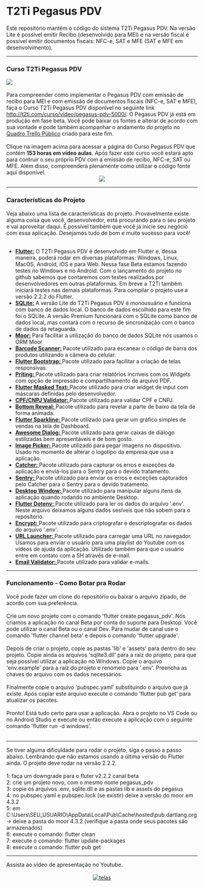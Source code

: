 <html>
<div class="bloco">
                    <div class="titulo_bloco">
                        <h1>T2Ti Pegasus PDV</h1>
                    </div>
  Este repositório mantém o código do sistema T2Ti Pegasus PDV. Na versão Lite é possível emitir Recibo (desenvolvido para MEI) e na versão fiscal é possível emitir documentos fiscais: NFC-e, SAT e MFE (SAT e MFE em desenvolvimento).
                    <hr />
                    <h3>Curso T2Ti Pegasus PDV</h3>
			<a href="http://t2ti.com/curso/video/pegasus-pdv-5000/?utm_source=GITHUB">
			<img src="http://t2ti.com/images/erp3/mobile-screen-topo.png" />
			</a>
                    <br /> <br /> 
Para compreender como implementar o Pegasus PDV com emissão de recibo para MEI e com emissão de documentos fiscais (NFC-e, SAT e MFE), faça o Curso T2Ti Pegasus PDV disponível no seguinte link <a href="http://t2ti.com/curso/video/pegasus-pdv-5000/?utm_source=GITHUB">http://t2ti.com/curso/video/pegasus-pdv-5000/</a>. O Pegasus PDV já está em produção em fase beta. Você pode baixar os fontes e alterar de acordo com sua vontade e pode também acompanhar o andamento do projeto no <a href="https://trello.com/b/xnlmJ1wc/t2ti-pegasus-pdv">Quadro Trello Público</a> criado para este fim. 	
                    <br /> <br /> 
	Clique na imagem acima para acessar a página do Curso Pegasus PDV que contém <b>153 horas em vídeo aulas</b>. Após fazer este curso você estará apto para contruir o seu próprio PDV com a emissão de recibo, NFC-e, SAT ou MFE. Além disso, compreenderá plenamente como utilizar o código fonte aqui disponível.
			<a href="http://t2ti.com/curso/video/pegasus-pdv-5000/?utm_source=GITHUB">
				<center><img src="http://t2ti.com/images/erp3/pegasus-consome-acbr-monitor.jpg" /></center>
			</a>
	<hr />
                    <h3>Características do Projeto</h3>
Veja abaixo uma lista de características do projeto. Provavelmente existe alguma coisa que você, desenvolvedor, está procurando para o seu projeto e vai aproveitar daqui. É possível também que você já inicie seu negócio com essa aplicação. Desejamos tudo de bom e muito sucesso para você!
	<br />
	<br />
                                    <ul>
                                        <li>
                                            <b> <a href="https://flutter.dev/">Flutter:</a></b> O T2Ti Pegasus PDV é desenvolvido em Flutter e, dessa maneira, poderá rodar em diversas plataformas: Windows, Linux, MacOS, Android, iOS e para Web. Nessa fase Beta estamos fazendo testes no Windows e no Android. Com o lançamento do projeto no github sabemos que contaremos com testes realizados por desenvolvedores em outras plataformas. Em breve a T2Ti também iniciará testes nas demais plataformas. Para compilar o projeto use a versão 2.2.2 do Flutter.
                                        </li>
                                        <li>
						<b> <a href="https://www.sqlite.org/index.html">SQLite:</a> </b> A versão Lite do T2Ti Pegasus PDV é monousuário e funciona com banco de dados local. O banco de dados escolhido para este fim foi o SQLite. A versão Premium funcionará com o SQLite como banco de dados local, mas contará com o recurso de sincronização com o banco de dados da retaguarda.
                                        </li>
                                        <li>
                                            <b> <a href="https://moor.simonbinder.eu/">Moor:</a> </b> Para facilitar a utilização do banco de dados SQLite nós usamos o ORM Moor
                                        </li>
                                        <li>
                                            <b> <a href="https://pub.dev/packages/flutter_barcode_scanner">Barcode Scanner:</a> </b> 
                                            Pacote utilizado para escanear o código de barra dos produtos utilizando a câmera do celular.
                                        </li>
                                        <li>
                                            <b><a href="https://pub.dev/packages/flutter_bootstrap"> Flutter Bootstrap: </a></b>                                             						Pacote utilizado para facilitar a criação de telas responsivas.
                                        </li>
                                        <li>
                                            <b><a href="https://pub.dev/packages/printing"> Priting: </a></b>                                             						Pacote utilizado para criar relatórios incríveis com os Widgets com opção de impressão e compartilhamento de arquivo PDF.
                                        </li>
                                        <li>
                                            <b><a href="https://pub.dev/packages/flutter_masked_text"> Flutter Masked Text: </a></b>                                             						Pacote utilizado para criar widget de input com máscaras definidas pelo desenvolvedor.
                                        </li>
                                        <li>
                                            <b><a href="https://pub.dev/packages/cpf_cnpj_validator"> CPF/CNPJ Validator: </a></b>                                             						Pacote utilizado para validar CPF e CNPJ.
                                        </li>
                                        <li>
                                            <b><a href="https://pub.dev/packages/bottomreveal"> Bottom Reveal: </a></b>                                             						Pacote utilizado para revelar a parte de baixo da tela de forma animada.
                                        </li>
                                        <li>
                                            <b><a href="https://pub.dev/packages/flutter_sparkline"> Flutter Sparkline: </a></b>                                             						Pacote utilizado para gerar um gráfico simples de vendas na tela de Dashboard.
                                        </li>
                                        <li>
                                            <b><a href="https://pub.dev/packages/awesome_dialog"> Awesome Dialog: </a></b>                                             						Pacote utilizado para gerar caixas de diálogo estilizadas bem apresentáveis e de bom gosto.
                                        </li>
                                        <li>
                                            <b><a href="https://pub.dev/packages/image_picker"> Image Picker: </a></b>                                             						Pacote utilizado para pegar imagens no dispositivo. Usado no momento de alterar o logotipo da empresa que usa a aplicação.
                                        </li>
                                        <li>
                                            <b><a href="https://pub.dev/packages/catcher"> Catcher: </a></b>                                             						Pacote utilizado para capturar os erros e exceções da aplicação e enviá-los para o Sentry para o devido tratamento.
                                        </li>
                                        <li>
                                            <b><a href="https://pub.dev/packages/sentry_flutter"> Sentry: </a></b>                                             						Pacote utilizado para enviar os erros e exceções capturados pelo Catcher para o Sentry para o devido tratamento.
                                        </li>
                                        <li>
                                            <b><a href="https://pub.dev/packages/desktop_window"> Desktop Window: </a></b>                                             						Pacote utilizado para manipular alguns itens da aplicação quando rodando no ambiente Desktop.
                                        </li>
                                        <li>
                                            <b><a href="https://pub.dev/packages/flutter_dotenv"> Flutter Dotenv: </a></b>                                             						Pacote utilizado para ler os dados do arquivo '.env'. Neste arquivo deixamos alguns dados sesíveis que não sobem para o repositório.
                                        </li>
                                        <li>
                                            <b><a href="https://pub.dev/packages/encrypt"> Encrypt: </a></b>                                             						Pacote utilizado para criptografar e descriptografar os dados do arquivo '.env'.
                                        </li>
                                        <li>
                                            <b><a href="https://pub.dev/packages/url_launcher"> URL Launcher: </a></b>                                             						Pacote utilizado para carregar uma URL no navegador. Usamos para enviar o usuário para uma playlist do Youtube com os vídeos de ajuda da aplicação. Utilizado também para que o usuário entre em contato com a SH através de e-mail.
                                        </li>
                                        <li>
                                            <b><a href="https://pub.dev/packages/email_validator"> Email Validator: </a></b>                                             						Pacote utilizado para validar e-mails.
                                        </li>
                                    </ul>
                        <hr />
                        <h3>Funcionamento - Como Botar pra Rodar</h3> 
                       Você pode fazer um clone do repositório ou baixar o arquivo zipado, de acordo com sua preferência.		
                    <br />  
                    <br />  
	Crie um novo projeto com o comando 'flutter create pegasus_pdv'. Nós criamos a aplicação no canal Beta por conta do suporte para Desktop. Você pode utilizar o canal Beta ou o canal Dev. Para mudar de canal use o comando 'flutter channel beta' e depois o comando 'flutter upgrade'.
                    <br />  
                    <br />  
	Depois de criar o projeto, copie as pastas 'lib' e 'assets' para dentro do seu projeto. Copie ainda os arquivos 'sqlite3.dll' para a raiz do projeto, para que seja possível utilizar a aplicação no Windows. Copie o arquivo 'env.example' para a raiz do projeto e renomeio para '.env'. Preencha as chaves do arquivo com os dados necessários.
                    <br />  
                    <br />  
	Finalmente copie o arquivo 'pubspec.yaml' substituindo o arquivo que já existe. Após copiar este arquivo execute o comando 'flutter pub get' para atualizar os pacotes.
                    <br />  
                    <br />  
	Pronto! Está tudo certo para usar a aplicação. Abra o projeto no VS Code ou no Android Studio e execute ou então execute a aplicação com o seguinte comando 'flutter run -d windows'.
  	<br /><br />
	<hr />
Se tiver alguma dificuldade para rodar o projeto, siga o passo a passo abaixo. Lembrando que não estamos usando a última versão do Flutter ainda. O projeto deve rodar na versão 2.2.2.<br />
<br />1: faça um downgrade para o fluter v2.2.2 canal beta
<br />2: crie um projeto novo, com o mesmo nome pegasus_pdv
<br />3: copie os arquivos .env, sqlite.dll e as pastas lib e assets do pegasus
<br />4: no pubspec.yaml e pubspec.lock (se existir) deixe a versão do moor em 4.3.2
<br />5: em C:\Users\SEU_USUARIO\AppData\Local\Pub\Cache\hosted\pub.dartlang.org -> deixe a pasta do moor 4.3.2 (verifique a pasta onde seus pacotes são armazenados)
<br />6: execute o comando: flutter clean
<br />7: execute o comando: flutter update-packages
<br />8: execute o  comando: flutter pub get	
	<hr />
	Assista ao vídeo de apresentação no Youtube.
	<br /><br />
<center>	
								<a href="https://www.youtube.com/watch?v=8ppZrzLvFjs?rel=0">
									<img src="https://img.youtube.com/vi/8ppZrzLvFjs/maxresdefault.jpg" alt="telas" /> </a>
				</center>	
</html>
